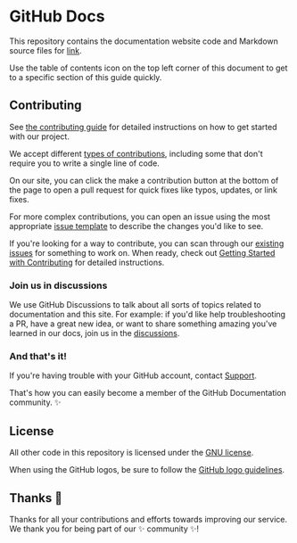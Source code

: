 # GitHub Docs <!-- omit in toc --> 
 
This repository contains the documentation website code and Markdown source files for [link](link).

Use the table of contents icon on the top left corner of this document to get to a specific section of this guide quickly.

## Contributing

See [the contributing guide](./CONTRIBUTING.md) for detailed instructions on how to get started with our project. 

We accept different [types of contributions](./contributing/types-of-contributions.md), including some that don't require you to write a single line of code.

On our site, you can click the make a contribution button at the bottom of the page to open a pull request for quick fixes like typos, updates, or link fixes.

For more complex contributions, you can open an issue using the most appropriate [issue template](https://github.com/github/docs/issues/new/choose) to describe the changes you'd like to see.

If you're looking for a way to contribute, you can scan through our [existing issues](https://github.com/github/docs/issues) for something to work on. When ready, check out [Getting Started with Contributing](./CONTRIBUTING.md) for detailed instructions.

### Join us in discussions

We use GitHub Discussions to talk about all sorts of topics related to documentation and this site. For example: if you'd like help troubleshooting a PR, have a great new idea, or want to share something amazing you've learned in our docs, join us in the [discussions](https://github.com/Alaneel/mini-project/discussions).

### And that's it!

If you're having trouble with your GitHub account, contact [Support](https://support.github.com/contact).

That's how you can easily become a member of the GitHub Documentation community. :sparkles:

## License

All other code in this repository is licensed under the [GNU license](LICENSE).

When using the GitHub logos, be sure to follow the [GitHub logo guidelines](https://github.com/logos).

## Thanks :purple_heart:

Thanks for all your contributions and efforts towards improving our service. We thank you for being part of our :sparkles: community :sparkles:!
